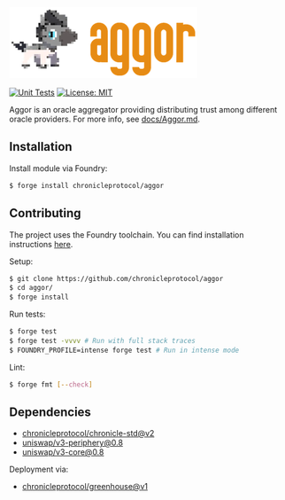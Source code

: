 <img src="./assets/logo.png"/>

[![Unit Tests](https://github.com/chronicleprotocol/aggor/actions/workflows/unit-tests.yml/badge.svg)](https://github.com/chronicleprotocol/aggor/actions/workflows/unit-tests.yml) [![License: MIT](https://img.shields.io/badge/License-MIT-yellow.svg)](https://opensource.org/licenses/MIT)

Aggor is an oracle aggregator providing distributing trust among different oracle providers. For more info, see [docs/Aggor.md](./docs/Aggor.md).

## Installation

Install module via Foundry:

```bash
$ forge install chronicleprotocol/aggor
```

## Contributing

The project uses the Foundry toolchain. You can find installation instructions [here](https://getfoundry.sh/).

Setup:

```bash
$ git clone https://github.com/chronicleprotocol/aggor
$ cd aggor/
$ forge install
```

Run tests:

```bash
$ forge test
$ forge test -vvvv # Run with full stack traces
$ FOUNDRY_PROFILE=intense forge test # Run in intense mode
```

Lint:

```bash
$ forge fmt [--check]
```

## Dependencies

- [chronicleprotocol/chronicle-std@v2](https://github.com/chronicleprotocol/chronicle-std/tree/v2)
- [uniswap/v3-periphery@0.8](https://github.com/Uniswap/v3-periphery/tree/0.8)
- [uniswap/v3-core@0.8](https://github.com/Uniswap/v3-core/tree/0.8)

Deployment via:

- [chronicleprotocol/greenhouse@v1](https://github.com/chronicleprotocol/greenhouse/tree/v1)
